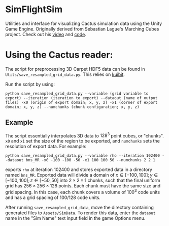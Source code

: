 # SimFlightSim
Utilities and interface for visualizing Cactus simulation data using the Unity Game Engine. Originally derived from Sebastian Lague's Marching Cubes project. Check out his [video](https://www.youtube.com/watch?v=M3iI2l0ltbE) and [code](https://github.com/SebLague/Marching-Cubes).

# Using the Cactus reader:
The script for preprocessing 3D Carpet HDF5 data can be found in `Utils/save_resampled_grid_data.py`. This relies on [kuibit](https://sbozzolo.github.io/kuibit/index.html).

Run the script by using:
```
python save_resampled_grid_data.py --variable (grid variable to export) --iteration (iteration to export) --dataout (name of output files) -x0 (origin of export domain; x, y, z) -x1 (corner of export domain; x, y, z) --numchunks (chunk configuration; x, y, z)
```

## Example
The script essentially interpolates 3D data to $128^3$ point cubes, or "chunks". `x0` and `x1` set the size of the region to be exported, and `numchunks` sets the resolution of export data. For example:
```
python save_resampled_grid_data.py --variable rho --iteration 102400 --dataout bns_MR -x0 -100 -100 -50 -x1 100 100 50 --numchunks 2 2 1
```
exports `rho` at iteration 102400 and stores exported data in a directory named `bns_MR`. Exported data will divide a domain of $x \in [-100, 100]; y \in [-100, 100]; z \in [-50, 50]$ into $2 \times 2 \times 1$ chunks, such that the final uniform grid has $256 \times 256 \times 128$ points. Each chunk must have the same size and grid spacing. In this case, each chunk covers a volume of $100^3$ code units and has a grid spacing of $100/128$ code units.

After running `save_resampled_grid_data`, move the directory containing generated files to `Assets/SimData`. To render this data, enter the `dataout` name in the "Sim Name" text input field in the game Options menu.
